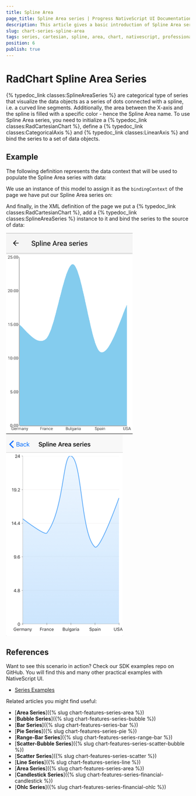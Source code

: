 ```yaml
---
title: Spline Area
page_title: Spline Area series | Progress NativeScript UI Documentation
description: This article gives a basic introduction of Spline Area series and continues with a sample scenario of how Spline Area series are used.
slug: chart-series-spline-area
tags: series, cartesian, spline, area, chart, nativescript, professional, ui
position: 6
publish: true
---
```


# RadChart Spline Area Series
{% typedoc_link classes:SplineAreaSeries %} are categorical type of series that visualize the data objects as a series of dots connected with a spline, i.e. a curved line segments. Additionally, the area between the X-axis and the spline is filled with a specific color - hence the Spline Area name. To use Spline Area series, you need to initialize a {% typedoc_link classes:RadCartesianChart %}, define a {% typedoc_link classes:CategoricalAxis %} and {% typedoc_link classes:LinearAxis %} and bind the series to a set of data objects.

## Example
The following definition represents the data context that will be used to populate the Spline Area series with data:

<snippet id='categorical-source-ts'/>

We use an instance of this model to assign it as the `bindingContext` of the page we have put our Spline Area series on:

<snippet id='spline-area-series-binding-context'/>

And finally, in the XML definition of the page we put a {% typedoc_link classes:RadCartesianChart %}, add a {% typedoc_link classes:SplineAreaSeries %} instance to it and bind the series to the source of data:

<snippet id='spline-area-series-xml'/>

![Cartesian chart: Spline Area series](../../../img/ns_ui/chart_series_spline_area_android.png "Spline Area series on Android.") ![Cartesian chart: Spline Area series](../../../img/ns_ui/chart_series_spline_area_ios.png "Spline Area series on iOS.")

## References
Want to see this scenario in action?
Check our SDK examples repo on GitHub. You will find this and many other practical examples with NativeScript UI.

* [Series Examples](https://github.com/telerik/nativescript-ui-samples/tree/master/chart/app/examples/series)

Related articles you might find useful:

* [**Area Series**]({% slug chart-features-series-area %})
* [**Bubble Series**]({% slug chart-features-series-bubble %})
* [**Bar Series**]({% slug chart-features-series-bar %})
* [**Pie Series**]({% slug chart-features-series-pie %})
* [**Range-Bar Series**]({% slug chart-features-series-range-bar %})
* [**Scatter-Bubble Series**]({% slug chart-features-series-scatter-bubble %})
* [**Scatter Series**]({% slug chart-features-series-scatter %})
* [**Line Series**]({% slug chart-features-series-line %})
* [**Area Series**]({% slug chart-features-series-area %})
* [**Candlestick Series**]({% slug chart-features-series-financial-candlestick %})
* [**Ohlc Series**]({% slug chart-features-series-financial-ohlc %})